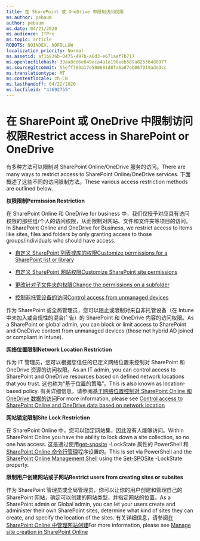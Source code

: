 ```yaml
---
title: 在 SharePoint 或 OneDrive 中限制访问权限
ms.author: pebaum
author: pebaum
ms.date: 04/21/2020
ms.audience: ITPro
ms.topic: article
ROBOTS: NOINDEX, NOFOLLOW
localization_priority: Normal
ms.assetid: af1b936b-0475-497b-a6d3-e671aef7b717
ms.openlocfilehash: 39aa8cd6e649eca4a1e196eeb589a825364d0977
ms.sourcegitcommit: 55eff703a17e500681d8fa6a87eb067019ade3cc
ms.translationtype: MT
ms.contentlocale: zh-CN
ms.lasthandoff: 04/22/2020
ms.locfileid: "43692755"
---
```

# <a name="restrict-access-in-sharepoint-or-onedrive"></a><span data-ttu-id="6e00a-102">在 SharePoint 或 OneDrive 中限制访问权限</span><span class="sxs-lookup"><span data-stu-id="6e00a-102">Restrict access in SharePoint or OneDrive</span></span>

<span data-ttu-id="6e00a-103">有多种方法可以限制对 SharePoint Online/OneDrive 服务的访问。</span><span class="sxs-lookup"><span data-stu-id="6e00a-103">There are many ways to restrict access to SharePoint Online/OneDrive services.</span></span> <span data-ttu-id="6e00a-104">下面概述了这些不同的访问限制方法。</span><span class="sxs-lookup"><span data-stu-id="6e00a-104">These various access restriction methods are outlined below.</span></span> 

<span data-ttu-id="6e00a-105">**权限限制**</span><span class="sxs-lookup"><span data-stu-id="6e00a-105">**Permission Restriction**</span></span>

<span data-ttu-id="6e00a-106">在 SharePoint Online 和 OneDrive for business 中，我们仅授予对应具有访问权限的那些组/个人的访问权限，从而限制对网站、文件和文件夹等项目的访问。</span><span class="sxs-lookup"><span data-stu-id="6e00a-106">In SharePoint Online and OneDrive for Business, we restrict access to items like sites, files and folders by only granting access to those groups/individuals who should have access.</span></span>

- [<span data-ttu-id="6e00a-107">自定义 SharePoint 列表或库的权限</span><span class="sxs-lookup"><span data-stu-id="6e00a-107">Customize permissions for a SharePoint list or library</span></span>](https://support.office.com/article/Customize-permissions-for-a-SharePoint-list-or-library-02d770f3-59eb-4910-a608-5f84cc297782)

- [<span data-ttu-id="6e00a-108">自定义 SharePoint 网站权限</span><span class="sxs-lookup"><span data-stu-id="6e00a-108">Customize SharePoint site permissions</span></span>](https://docs.microsoft.com/sharepoint/customize-sharepoint-site-permissions)

- [<span data-ttu-id="6e00a-109">更改针对子文件夹的权限</span><span class="sxs-lookup"><span data-stu-id="6e00a-109">Change the permissions on a subfolder</span></span>](https://support.office.com/article/Change-the-permissions-on-a-subfolder-5427BD7C-F20A-4F75-8CF2-5359DD45A1A6)

- [<span data-ttu-id="6e00a-110">控制非托管设备的访问</span><span class="sxs-lookup"><span data-stu-id="6e00a-110">Control access from unmanaged devices</span></span>](https://docs.microsoft.com/sharepoint/control-access-from-unmanaged-devices)

<span data-ttu-id="6e00a-111">作为 SharePoint 或全局管理员，您可以阻止或限制对来自非托管设备（在 Intune 中未加入或合规性的混合广告）的 SharePoint 和 OneDrive 内容的访问权限。</span><span class="sxs-lookup"><span data-stu-id="6e00a-111">As a SharePoint or global admin, you can block or limit access to SharePoint and OneDrive content from unmanaged devices (those not hybrid AD joined or compliant in Intune).</span></span>

<span data-ttu-id="6e00a-112">**网络位置限制**</span><span class="sxs-lookup"><span data-stu-id="6e00a-112">**Network Location Restriction**</span></span>

<span data-ttu-id="6e00a-113">作为 IT 管理员，您可以根据您信任的已定义网络位置来控制对 SharePoint 和 OneDrive 资源的访问权限。</span><span class="sxs-lookup"><span data-stu-id="6e00a-113">As an IT admin, you can control access to SharePoint and OneDrive resources based on defined network locations that you trust.</span></span> <span data-ttu-id="6e00a-114">这也称为“基于位置的策略”。</span><span class="sxs-lookup"><span data-stu-id="6e00a-114">This is also known as location-based policy.</span></span> <span data-ttu-id="6e00a-115">有关详细信息，请参阅[基于网络位置控制对 SharePoint Online 和 OneDrive 数据的访问](https://docs.microsoft.com/sharepoint/control-access-based-on-network-location)</span><span class="sxs-lookup"><span data-stu-id="6e00a-115">For more information, please see [Control access to SharePoint Online and OneDrive data based on network location](https://docs.microsoft.com/sharepoint/control-access-based-on-network-location)</span></span>

<span data-ttu-id="6e00a-116">**网站锁定限制**</span><span class="sxs-lookup"><span data-stu-id="6e00a-116">**Site Lock Restriction**</span></span> 

<span data-ttu-id="6e00a-117">在 SharePoint Online 中，您可以锁定网站集，因此没有人能够访问。</span><span class="sxs-lookup"><span data-stu-id="6e00a-117">Within SharePoint Online you have the ability to lock down a site collection, so no one has access.</span></span> <span data-ttu-id="6e00a-118">这是通过使用[get-sposite](https://docs.microsoft.com/powershell/module/sharepoint-online/set-sposite?view=sharepoint-ps) -LockState 属性的 PowerShell 和[SharePoint Online 命令行管理](https://docs.microsoft.com/powershell/sharepoint/sharepoint-online/connect-sharepoint-online?view=sharepoint-ps)程序设置的。</span><span class="sxs-lookup"><span data-stu-id="6e00a-118">This is set via PowerShell and the [SharePoint Online Management Shell](https://docs.microsoft.com/powershell/sharepoint/sharepoint-online/connect-sharepoint-online?view=sharepoint-ps) using the [Set-SPOSite](https://docs.microsoft.com/powershell/module/sharepoint-online/set-sposite?view=sharepoint-ps) -LockState property.</span></span>

<span data-ttu-id="6e00a-119">**限制用户创建网站或子网站**</span><span class="sxs-lookup"><span data-stu-id="6e00a-119">**Restrict users from creating sites or subsites**</span></span>

<span data-ttu-id="6e00a-120">作为 SharePoint 管理员或全局管理员，你可以让你的用户创建和管理自己的 SharePoint 网站，确定可以创建的网站类型，并指定网站的位置。</span><span class="sxs-lookup"><span data-stu-id="6e00a-120">As a SharePoint admin or Global admin, you can let your users create and administer their own SharePoint sites, determine what kind of sites they can create, and specify the location of the sites.</span></span> <span data-ttu-id="6e00a-121">有关详细信息，请参阅[在 SharePoint Online 中管理网站创建](https://docs.microsoft.com/sharepoint/manage-site-creation)</span><span class="sxs-lookup"><span data-stu-id="6e00a-121">For more information, please see [Manage site creation in SharePoint Online](https://docs.microsoft.com/sharepoint/manage-site-creation)</span></span>

